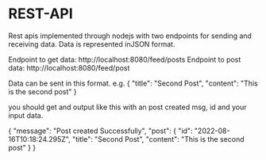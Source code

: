 # REST-API
Rest apis implemented through nodejs with two endpoints for sending and receiving data.
Data is represented inJSON format.

Endpoint to get data: http://localhost:8080/feed/posts
Endpoint to post data: http://localhost:8080/feed/post

Data can be sent in this format. 
e.g.
{
    "title": "Second Post",
    "content": "This is the second post"
}

you should get and output like this with an post created msg, id and your input data.

{
    "message": "Post created Successfully",
    "post": {
        "id": "2022-08-16T10:18:24.295Z",
        "title": "Second Post",
        "content": "This is the second post"
    }
}

